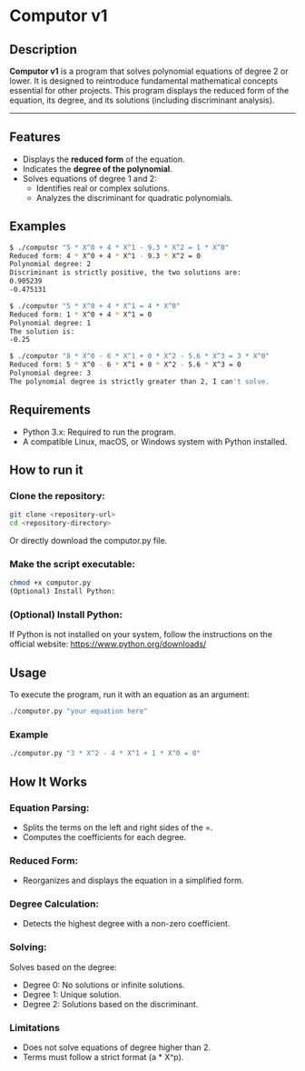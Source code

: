 # Computor v1

## Description

**Computor v1** is a program that solves polynomial equations of degree 2 or lower. It is designed to reintroduce fundamental mathematical concepts essential for other projects. This program displays the reduced form of the equation, its degree, and its solutions (including discriminant analysis).

---

## Features

- Displays the **reduced form** of the equation.
- Indicates the **degree of the polynomial**.
- Solves equations of degree 1 and 2:
  - Identifies real or complex solutions.
  - Analyzes the discriminant for quadratic polynomials.

## Examples

```bash
$ ./computor "5 * X^0 + 4 * X^1 - 9.3 * X^2 = 1 * X^0"
Reduced form: 4 * X^0 + 4 * X^1 - 9.3 * X^2 = 0
Polynomial degree: 2
Discriminant is strictly positive, the two solutions are:
0.905239
-0.475131
```
```bash
$ ./computor "5 * X^0 + 4 * X^1 = 4 * X^0"
Reduced form: 1 * X^0 + 4 * X^1 = 0
Polynomial degree: 1
The solution is:
-0.25
```
```bash
$ ./computor "8 * X^0 - 6 * X^1 + 0 * X^2 - 5.6 * X^3 = 3 * X^0"
Reduced form: 5 * X^0 - 6 * X^1 + 0 * X^2 - 5.6 * X^3 = 0
Polynomial degree: 3
The polynomial degree is strictly greater than 2, I can't solve.
```

## Requirements

  - Python 3.x: Required to run the program.
  - A compatible Linux, macOS, or Windows system with Python installed.

## How to run it

### Clone the repository:
```bash
git clone <repository-url>
cd <repository-directory>

```
Or directly download the computor.py file.

### Make the script executable:

```bash
chmod +x computor.py
(Optional) Install Python:
```

### (Optional) Install Python:

If Python is not installed on your system, follow the instructions on the official website:
https://www.python.org/downloads/

## Usage

To execute the program, run it with an equation as an argument:

```bash
./computor.py "your equation here"
```

### Example

```bash
./computor.py "3 * X^2 - 4 * X^1 + 1 * X^0 = 0"
```

## How It Works

### Equation Parsing:

- Splits the terms on the left and right sides of the =.
- Computes the coefficients for each degree.

### Reduced Form:

- Reorganizes and displays the equation in a simplified form.

  
### Degree Calculation:

- Detects the highest degree with a non-zero coefficient.
  
### Solving:

Solves based on the degree:
- Degree 0: No solutions or infinite solutions.
- Degree 1: Unique solution.
- Degree 2: Solutions based on the discriminant.

###  Limitations
- Does not solve equations of degree higher than 2.
- Terms must follow a strict format (a * X^p).
